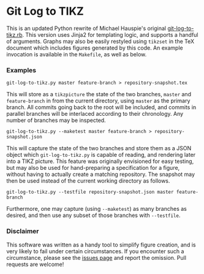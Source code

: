 # Git Log to TIKZ

This is an updated Python rewrite of Michael Hauspie's original [git-log-to-tikz.rb][]. This version
uses Jinja2 for templating logic, and supports a handful of arguments. Graphs may also be easily
restyled using `tikzset` in the TeX document which includes figures generated by this code. An
example invocation is available in the `Makefile`, as well as below.

### Examples

```
git-log-to-tikz.py master feature-branch > repository-snapshot.tex
```

This will store as a `tikzpicture` the state of the two branches, `master` and `feature-branch` in
from the current directory, using `master` as the primary branch. All commits going back to the root
will be included, and commits in parallel branches will be interlaced according to their chronology.
Any number of branches may be inspected.

```
git-log-to-tikz.py --maketest master feature-branch > repository-snapshot.json
```

This will capture the state of the two branches and store them as a JSON object which
`git-log-to-tikz.py` is capable of reading, and rendering later into a TIKZ picture. This feature
was originally envisioned for easy testing, but may also be used for hand-preparing a specification
for a figure, without having to actually create a matching repository. The snapshot may then be used
instead of the current working directory as follows.

```
git-log-to-tikz.py --testfile repository-snapshot.json master feature-branch
```

Furthermore, one may capture (using `--maketest`) as many branches as desired, and then use any
subset of those branches with `--testfile`.

### Disclaimer

This software was written as a handy tool to simplify figure creation, and is very likely to fail
under certain circumstances. If you encounter such a circumstance, please see the [issues
page][issues] and report the omission. Pull requests are welcome!

[git-log-to-tikz.rb]: https://gist.github.com/hauspie/2397222
[issues]: https://github.com/alexander-bauer/git-log-to-tikz.py/issues
